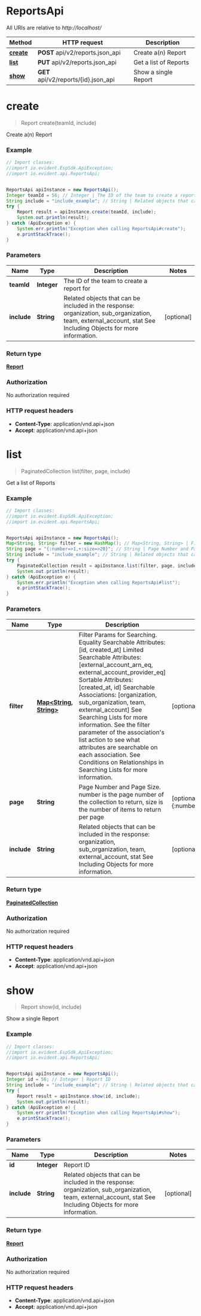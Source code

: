 # ReportsApi

All URIs are relative to *http://localhost/*

Method | HTTP request | Description
------------- | ------------- | -------------
[**create**](ReportsApi.md#create) | **POST** api/v2/reports.json_api | Create a(n) Report
[**list**](ReportsApi.md#list) | **PUT** api/v2/reports.json_api | Get a list of Reports
[**show**](ReportsApi.md#show) | **GET** api/v2/reports/{id}.json_api | Show a single Report


<a name="create"></a>
# **create**
> Report create(teamId, include)

Create a(n) Report



### Example
```java
// Import classes:
//import io.evident.EspSdk.ApiException;
//import io.evident.api.ReportsApi;


ReportsApi apiInstance = new ReportsApi();
Integer teamId = 56; // Integer | The ID of the team to create a report for
String include = "include_example"; // String | Related objects that can be included in the response:  organization, sub_organization, team, external_account, stat See Including Objects for more information.
try {
    Report result = apiInstance.create(teamId, include);
    System.out.println(result);
} catch (ApiException e) {
    System.err.println("Exception when calling ReportsApi#create");
    e.printStackTrace();
}
```

### Parameters

Name | Type | Description  | Notes
------------- | ------------- | ------------- | -------------
 **teamId** | **Integer**| The ID of the team to create a report for |
 **include** | **String**| Related objects that can be included in the response:  organization, sub_organization, team, external_account, stat See Including Objects for more information. | [optional]

### Return type

[**Report**](Report.md)

### Authorization

No authorization required

### HTTP request headers

 - **Content-Type**: application/vnd.api+json
 - **Accept**: application/vnd.api+json

<a name="list"></a>
# **list**
> PaginatedCollection list(filter, page, include)

Get a list of Reports



### Example
```java
// Import classes:
//import io.evident.EspSdk.ApiException;
//import io.evident.api.ReportsApi;


ReportsApi apiInstance = new ReportsApi();
Map<String, String> filter = new HashMap(); // Map<String, String> | Filter Params for Searching.  Equality Searchable Attributes: [id, created_at]  Limited Searchable Attributes: [external_account_arn_eq, external_account_provider_eq] Sortable Attributes: [created_at, id] Searchable Associations: [organization, sub_organization, team, external_account] See Searching Lists for more information. See the filter parameter of the association's list action to see what attributes are searchable on each association. See Conditions on Relationships in Searching Lists for more information.
String page = "{:number=>1,+:size=>20}"; // String | Page Number and Page Size.  number is the page number of the collection to return, size is the number of items to return per page
String include = "include_example"; // String | Related objects that can be included in the response:  organization, sub_organization, team, external_account, stat See Including Objects for more information.
try {
    PaginatedCollection result = apiInstance.list(filter, page, include);
    System.out.println(result);
} catch (ApiException e) {
    System.err.println("Exception when calling ReportsApi#list");
    e.printStackTrace();
}
```

### Parameters

Name | Type | Description  | Notes
------------- | ------------- | ------------- | -------------
 **filter** | [**Map&lt;String, String&gt;**](String.md)| Filter Params for Searching.  Equality Searchable Attributes: [id, created_at]  Limited Searchable Attributes: [external_account_arn_eq, external_account_provider_eq] Sortable Attributes: [created_at, id] Searchable Associations: [organization, sub_organization, team, external_account] See Searching Lists for more information. See the filter parameter of the association&#39;s list action to see what attributes are searchable on each association. See Conditions on Relationships in Searching Lists for more information. | [optional]
 **page** | **String**| Page Number and Page Size.  number is the page number of the collection to return, size is the number of items to return per page | [optional] [default to {:number&#x3D;&gt;1,+:size&#x3D;&gt;20}]
 **include** | **String**| Related objects that can be included in the response:  organization, sub_organization, team, external_account, stat See Including Objects for more information. | [optional]

### Return type

[**PaginatedCollection**](PaginatedCollection.md)

### Authorization

No authorization required

### HTTP request headers

 - **Content-Type**: application/vnd.api+json
 - **Accept**: application/vnd.api+json

<a name="show"></a>
# **show**
> Report show(id, include)

Show a single Report



### Example
```java
// Import classes:
//import io.evident.EspSdk.ApiException;
//import io.evident.api.ReportsApi;


ReportsApi apiInstance = new ReportsApi();
Integer id = 56; // Integer | Report ID
String include = "include_example"; // String | Related objects that can be included in the response:  organization, sub_organization, team, external_account, stat See Including Objects for more information.
try {
    Report result = apiInstance.show(id, include);
    System.out.println(result);
} catch (ApiException e) {
    System.err.println("Exception when calling ReportsApi#show");
    e.printStackTrace();
}
```

### Parameters

Name | Type | Description  | Notes
------------- | ------------- | ------------- | -------------
 **id** | **Integer**| Report ID |
 **include** | **String**| Related objects that can be included in the response:  organization, sub_organization, team, external_account, stat See Including Objects for more information. | [optional]

### Return type

[**Report**](Report.md)

### Authorization

No authorization required

### HTTP request headers

 - **Content-Type**: application/vnd.api+json
 - **Accept**: application/vnd.api+json

